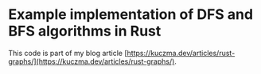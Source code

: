 # Example implementation of DFS and BFS algorithms in Rust

This code is part of my blog article [https://kuczma.dev/articles/rust-graphs/](https://kuczma.dev/articles/rust-graphs/).
